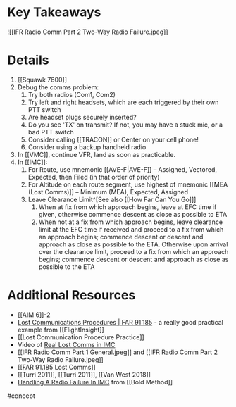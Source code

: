 # Key Takeaways
![[IFR Radio Comm Part 2 Two-Way Radio Failure.jpeg]]

# Details
1. [[Squawk 7600]]
2. Debug the comms problem:
	1. Try both radios (Com1, Com2)
	2. Try left and right headsets, which are each triggered by their own PTT switch
	3. Are headset plugs securely inserted?
	4. Do you see 'TX' on transmit? If not, you may have a stuck mic, or a bad PTT switch
	5. Consider calling [[TRACON]] or Center on your cell phone!
	6. Consider using a backup handheld radio
3. In [[VMC]], continue VFR, land as soon as practicable. 
4. In [[IMC]]: 
	1. For Route, use mnemonic [[AVE-F|AVE-F]] – Assigned, Vectored, Expected, then Filed (in that order of priority) 
	2. For Altitude on each route segment, use highest of mnemonic [[MEA (Lost Comms)]] – Minimum (MEA), Expected, Assigned 
	3. Leave Clearance Limit^[See also [[How Far Can You Go]]]
		1. When at fix from which approach begins, leave at EFC time if given, otherwise commence descent as close as possible to ETA
		2. When not at a fix from which approach begins, leave clearance limit at the EFC time if received and proceed to a fix from which an approach begins; commence descent or descent and approach as close as possible to the ETA. Otherwise upon arrival over the clearance limit, proceed to a fix from which an approach begins; commence descent or descent and approach as close as possible to the ETA

# Additional Resources
- [[AIM 6]]-2
- [Lost Communications Procedures | FAR 91.185](https://www.youtube.com/watch?v=RNVh1QtHrQs) - a really good practical example from [[FlightInsight]]
- [[Lost Communication Procedure Practice]]
- Video of [Real Lost Comms in IMC](https://pilotworkshop.com/lost-comm-imc-video/)
- [[IFR Radio Comm Part 1 General.jpeg]] and [[IFR Radio Comm Part 2 Two-Way Radio Failure.jpeg]]
- [[FAR 91.185 Lost Comms]]
- [[Turri 2011]], [[Turri 2011]], [[Van West 2018]]
- [Handling A Radio Failure In IMC](https://www.boldmethod.com/learn-to-fly/regulations/handling-a-radio-failure-in-imc/) from [[Bold Method]]

#concept
